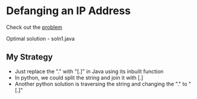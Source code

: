 # Defanging an IP Address

Check out the [problem](https://leetcode.com/problems/defanging-an-ip-address/)

Optimal solution - soln1.java

## My Strategy  

- Just replace the "." with "[.]" in Java using its inbuilt function
- In python, we could split the string and join it with [.]
- Another python solution is traversing the string and changing the "." to "[.]"
